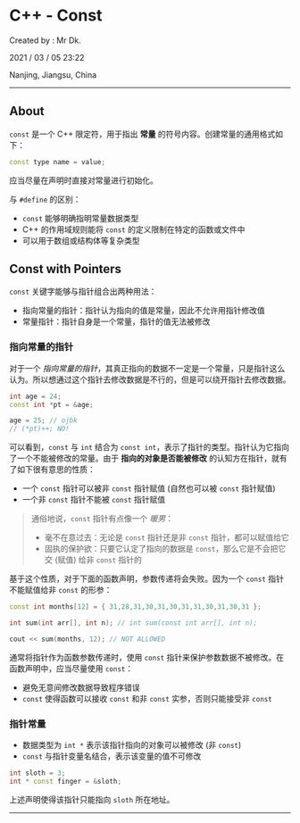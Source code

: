 # C++ - Const

Created by : Mr Dk.

2021 / 03 / 05 23:22

Nanjing, Jiangsu, China

---

## About

`const` 是一个 C++ 限定符，用于指出 **常量** 的符号内容。创建常量的通用格式如下：

```c++
const type name = value;
```

应当尽量在声明时直接对常量进行初始化。

与 `#define` 的区别：

* `const` 能够明确指明常量数据类型
* C++ 的作用域规则能将 `const` 的定义限制在特定的函数或文件中
* 可以用于数组或结构体等复杂类型

## Const with Pointers

`const` 关键字能够与指针组合出两种用法：

* 指向常量的指针：指针认为指向的值是常量，因此不允许用指针修改值
* 常量指针：指针自身是一个常量，指针的值无法被修改

### 指向常量的指针

对于一个 *指向常量的指针*，其真正指向的数据不一定是一个常量，只是指针这么认为。所以想通过这个指针去修改数据是不行的，但是可以绕开指针去修改数据。

```c++
int age = 24;
const int *pt = &age;

age = 25; // ojbk
// (*pt)++; NO!
```

可以看到，`const` 与 `int` 结合为 `const int`，表示了指针的类型。指针认为它指向了一个不能被修改的常量。由于 **指向的对象是否能被修改** 的认知方在指针，就有了如下很有意思的性质：

* 一个 `const` 指针可以被非 `const` 指针赋值 (自然也可以被 `const` 指针赋值)
* 一个非 `const` 指针不能被 `const` 指针赋值

> 通俗地说，`const` 指针有点像一个 *暖男*：
>
> * 毫不在意过去：无论是 `const` 指针还是非 `const` 指针，都可以赋值给它
> * 固执的保护欲：只要它认定了指向的数据是 `const`，那么它是不会把它交 (赋值) 给非 `const` 指针的

基于这个性质，对于下面的函数声明，参数传递将会失败。因为一个 `const` 指针不能赋值给非 `const` 的形参：

```c++
const int months[12] = { 31,28,31,30,31,30,31,31,30,31,30,31 };

int sum(int arr[], int n); // int sum(const int arr[], int n);

cout << sum(months, 12); // NOT ALLOWED
```

通常将指针作为函数参数传递时，使用 `const` 指针来保护参数数据不被修改。在函数声明中，应当尽量使用 `const`：

* 避免无意间修改数据导致程序错误
* `const` 使得函数可以接收 `const` 和非 `const` 实参，否则只能接受非 `const`

### 指针常量

* 数据类型为 `int *` 表示该指针指向的对象可以被修改 (非 `const`)
* `const` 与指针变量名结合，表示该变量的值不可修改

```c++
int sloth = 3;
int * const finger = &sloth;
```

上述声明使得该指针只能指向 `sloth` 所在地址。

---

